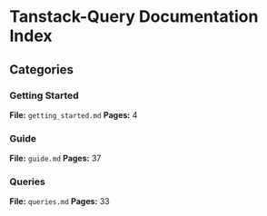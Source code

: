 # Tanstack-Query Documentation Index

## Categories

### Getting Started
**File:** `getting_started.md`
**Pages:** 4

### Guide
**File:** `guide.md`
**Pages:** 37

### Queries
**File:** `queries.md`
**Pages:** 33
